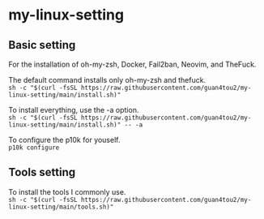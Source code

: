 # my-linux-setting

## Basic setting
For the installation of oh-my-zsh, Docker, Fail2ban, Neovim, and TheFuck.  

The default command installs only oh-my-zsh and thefuck.  
`sh -c "$(curl -fsSL https://raw.githubusercontent.com/guan4tou2/my-linux-setting/main/install.sh)"`

To install everything, use the -a option.  
`sh -c "$(curl -fsSL https://raw.githubusercontent.com/guan4tou2/my-linux-setting/main/install.sh)" -- -a`

To configure the p10k for youself.  
`p10k configure`

## Tools setting
To install the tools I commonly use.  
`sh -c "$(curl -fsSL https://raw.githubusercontent.com/guan4tou2/my-linux-setting/main/tools.sh)"`
